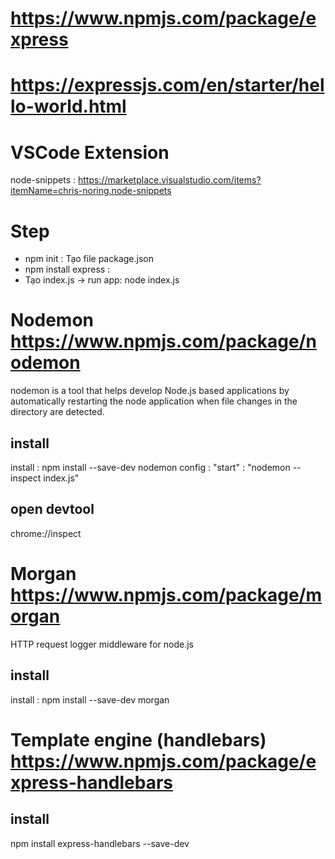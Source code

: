 # https://www.npmjs.com/package/express
# https://expressjs.com/en/starter/hello-world.html

# VSCode Extension
node-snippets : https://marketplace.visualstudio.com/items?itemName=chris-noring.node-snippets

# Step
- npm init : Tạo file package.json
- npm install express : 
- Tạo index.js -> run app: node index.js


# Nodemon https://www.npmjs.com/package/nodemon
nodemon is a tool that helps develop Node.js based applications by automatically restarting 
the node application when file changes in the directory are detected.
## install 
install :   npm install --save-dev nodemon
config  :   "start" : "nodemon --inspect index.js"
## open devtool
chrome://inspect


# Morgan https://www.npmjs.com/package/morgan
HTTP request logger middleware for node.js
## install 
install :   npm install --save-dev morgan

# Template engine (handlebars) https://www.npmjs.com/package/express-handlebars

## install
npm install express-handlebars --save-dev

